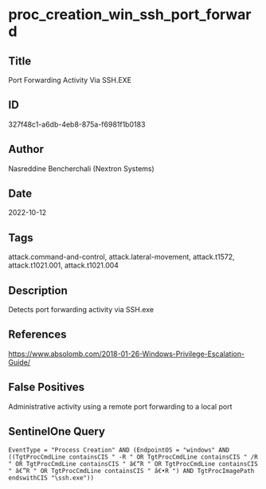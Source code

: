 # proc_creation_win_ssh_port_forward

## Title
Port Forwarding Activity Via SSH.EXE

## ID
327f48c1-a6db-4eb8-875a-f6981f1b0183

## Author
Nasreddine Bencherchali (Nextron Systems)

## Date
2022-10-12

## Tags
attack.command-and-control, attack.lateral-movement, attack.t1572, attack.t1021.001, attack.t1021.004

## Description
Detects port forwarding activity via SSH.exe

## References
https://www.absolomb.com/2018-01-26-Windows-Privilege-Escalation-Guide/

## False Positives
Administrative activity using a remote port forwarding to a local port

## SentinelOne Query
```
EventType = "Process Creation" AND (EndpointOS = "windows" AND ((TgtProcCmdLine containsCIS " -R " OR TgtProcCmdLine containsCIS " /R " OR TgtProcCmdLine containsCIS " â€“R " OR TgtProcCmdLine containsCIS " â€”R " OR TgtProcCmdLine containsCIS " â€•R ") AND TgtProcImagePath endswithCIS "\ssh.exe"))

```
